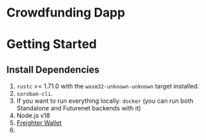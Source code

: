 # Crowdfunding Dapp

Getting Started
===============

Install Dependencies
--------------------
1. `rustc` >= 1.71.0 with the `wasm32-unknown-unknown` target installed. 
2. `soroban-cli`. 
3. If you want to run everything locally: `docker` (you can run both Standalone and Futurenet backends with it)
4. Node.js v18
5. [Freighter Wallet](https://www.freighter.app/)  
6. 



